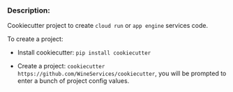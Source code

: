 ### Description:

Cookiecutter project to create `cloud run` or `app engine` services code.

To create a project:

- Install cookiecutter: `pip install cookiecutter` 

- Create a project: `cookiecutter https://github.com/WineServices/cookiecutter`, you will be prompted to enter a bunch of project config values. 
